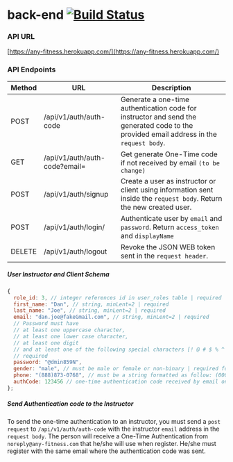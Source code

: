 # back-end [![Build Status](https://travis-ci.com/BW-Anywhere-Fitness-1/back-end.svg?branch=dev)](https://travis-ci.com/BW-Anywhere-Fitness-1/back-end)

### API URL

[https://any-fitness.herokuapp.com/](https://any-fitness.herokuapp.com/)

### API Endpoints

| Method | URL                           | Description                                                                                                                             |
| ------ | ----------------------------- | --------------------------------------------------------------------------------------------------------------------------------------- |
| POST   | /api/v1/auth/auth-code        | Generate a one-time authentication code for instructor and send the generated code to the provided email address in the `request body`. |
| GET    | /api/v1/auth/auth-code?email= | Get generate One-Time code if not received by email `(to be change)`                                                                    |
| POST   | /api/v1/auth/signup           | Create a user as instructor or client using information sent inside the `request body`. Return the new created user.                    |
| POST   | /api/v1/auth/login/           | Authenticate user by `email` and `password`. Return `access_token` and `displayName`                                                    |
| DELETE | /api/v1/auth/logout           | Revoke the JSON WEB token sent in the `request header`.                                                                                 |

##### User Instructor and Client Schema

```javascript
{
  role_id: 3, // integer references id in user_roles table | required
  first_name: "Dan", // string, minLent=2 | required
  last_name: "Joe", // string, minLent=2 | required
  email: "dan.joe@fakeGmail.com", // string, minLent=2 | required
  // Password must have
  // at least one uppercase character,
  // at least one lower case character,
  // at least one digit
  // and at least one of the following special characters [! @ # $ % ^ & *]
  // required
  password: "@dmin859N",
  gender: "male", // must be male or female or non-binary | required for instructor not for client
  phone: "(888)873-0768", // must be a string formatted as follow: (000)000-0000 | required for instructor not for client
  authCode: 123456 // one-time authentication code received by email only for instructor users.
};
```

##### Send Authentication code to the Instructor

To send the one-time authentication to an instructor, you must send a `post request` to `/api/v1/auth/auth-code` with the instructor `email` address in the `request body`. The person will receive a One-Time Authentication from `noreply@any-fitness.com` that he/she will use when register. He/she must register with the same email where the authentication code was sent.
